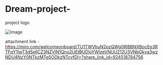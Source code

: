 # Dream-project-

project logo 

![image](https://github.com/user-attachments/assets/7c086fe6-a180-4722-b5d7-42ceee2e75e0)


attachment link -https://miro.com/welcomeonboard/TU1TWVhuN2pzQWg0RlBBNXBocEp3RTFqY1lwT3dSellCZ3NZVlN1Qno2UEtBUDloYWIzeVNUU212U3VNbGkya3wzNDU4NzY0NTkzMTg5ODkzNTcyfDI=?share_link_id=924518784756
